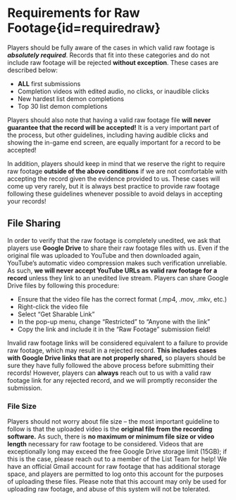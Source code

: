 <div class='panel fade js-scroll-anim' data-anim='fade'>

# Requirements for Raw Footage{id=requiredraw}

Players should be fully aware of the cases in which valid raw footage is ***absolutely required***. Records that fit into these categories and do not include raw footage will be rejected __without exception__. These cases are described below:
  
- **ALL** first submissions</br>
- Completion videos with edited audio, no clicks, or inaudible clicks</br>
- New hardest list demon completions</br>
- Top 30 list demon completions</br>
  
Players should also note that having a valid raw footage file **will never guarantee that the record will be accepted!** It is a very important part of the process, but other guidelines, including having audible clicks and showing the in-game end screen, are equally important for a record to be accepted! 

In addition, players should keep in mind that we reserve the right to require raw footage **outside of the above conditions** if we are not comfortable with accepting the record given the evidence provided to us. These cases will come up very rarely, but it is always best practice to provide raw footage following these guidelines whenever possible to avoid delays in accepting your records!
  
## File Sharing

In order to verify that the raw footage is completely unedited, we ask that players use **Google Drive** to share their raw footage files with us. Even if the original file was uploaded to YouTube and then downloaded again, YouTube’s automatic video compression makes such verification unreliable. As such, **we will never accept YouTube URLs as valid raw footage for a record** unless they link to an unedited live stream. Players can share Google Drive files by following this procedure:

- Ensure that the video file has the correct format (.mp4, .mov, .mkv, etc.)</br>
- Right-click the video file</br>
- Select “Get Sharable Link”</br>
- In the pop-up menu, change “Restricted” to “Anyone with the link”</br>
- Copy the link and include it in the “Raw Footage” submission field!</br>

Invalid raw footage links will be considered equivalent to a failure to provide raw footage, which may result in a rejected record. **This includes cases with Google Drive links that are not properly shared,** so players should be sure they have fully followed the above process before submitting their records! However, players can **always** reach out to us with a valid raw footage link for any rejected record, and we will promptly reconsider the submission.

### File Size

Players should not worry about file size – the most important guideline to follow is that the uploaded video is the **original file from the recording software.** As such, there is **no maximum or minimum file size or video length** necessary for raw footage to be considered. Videos that are exceptionally long may exceed the free Google Drive storage limit (15GB); if this is the case, please reach out to a member of the List Team for help! We have an official Gmail account for raw footage that has additional storage space, and players are permitted to log onto this account for the purposes of uploading these files. Please note that this account may only be used for uploading raw footage, and abuse of this system will not be tolerated.

</div>
